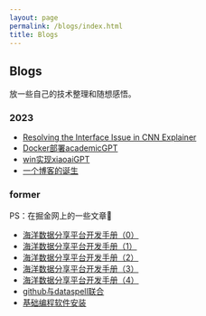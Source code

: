 ```yaml
---
layout: page
permalink: /blogs/index.html
title: Blogs
---
```


## Blogs
放一些自己的技术整理和随想感悟。

### 2023
- [Resolving the Interface Issue in CNN Explainer](https://blog.luofu.monster/blogs/CNNExplainer)
- [Docker部署academicGPT](https://blog.luofu.monster/blogs/Docker部署academicGPT)
- [win实现xiaoaiGPT](https://blog.luofu.monster/blogs/win实现xiaoaiGPT)
- [一个博客的诞生](https://blog.luofu.monster/blogs/一个博客的诞生)

### former
PS：在掘金网上的一些文章👀
- [海洋数据分享平台开发手册（0）](https://juejin.cn/post/6935059522297790495)
- [海洋数据分享平台开发手册（1）](https://juejin.cn/post/6935060058048823304)
- [海洋数据分享平台开发手册（2）](https://juejin.cn/post/6936769542202851359)
- [海洋数据分享平台开发手册（3）](https://juejin.cn/post/6937272731494776839)
- [海洋数据分享平台开发手册（4）](https://juejin.cn/post/6932099883700584456)
- [github与dataspell联合](https://juejin.cn/post/7202226704222371895)
- [基础编程软件安装](https://juejin.cn/post/7168161063668547615)

<br>

